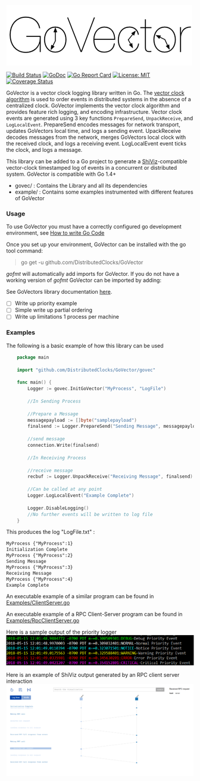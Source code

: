 ![GoVector.png](.images/GoVector.png)

[![Build Status](https://travis-ci.com/DistributedClocks/GoVector.svg?branch=master)](https://travis-ci.com/DistributedClocks/GoVector)
[![GoDoc](https://godoc.org/github.com/DistributedClocks/GoVector?status.svg)](https://godoc.org/github.com/DistributedClocks/GoVector)
[![Go Report Card](https://goreportcard.com/badge/github.com/DistributedClocks/GoVector)](https://goreportcard.com/report/github.com/DistributedClocks/GoVector)
[![License: MIT](https://img.shields.io/badge/License-MIT-yellow.svg)](https://opensource.org/licenses/MIT)
[![Coverage Status](https://img.shields.io/codecov/c/github/DistributedClocks/GoVector/master.svg)](https://codecov.io/gh/DistributedClocks/GoVector)


GoVector is a vector clock logging library written in Go. The [vector
clock algorithm](https://en.wikipedia.org/wiki/Vector_clock) is used
to order events in distributed systems in the absence of a centralized
clock. GoVector implements the vector clock algorithm and provides
feature rich logging, and encoding infrastructure. Vector clock events
are generated using 3 key functions `PrepareSend`, `UnpackReceive`,
and `LogLocalEvent`. PrepareSend encodes messages for network
transport, updates GoVectors local time, and logs a sending event.
UpackReceive decodes messages from the network, merges GoVectors local
clock with the received clock, and logs a receiving event. LogLocalEvent
event ticks the clock, and logs a message.

This library can be added to a Go project to generate a
[ShiViz](http://bestchai.bitbucket.io/shiviz/)-compatible vector-clock
timestamped log of events in a concurrent or distributed system.
GoVector is compatible with Go 1.4+ 

* govec/    : Contains the Library and all its dependencies
* example/  : Contains some examples instrumented with different features of GoVector

### Usage

To use GoVector you must have a correctly configured go development
environment, see [How to write Go
Code](https://golang.org/doc/code.html)

Once you set up your environment, GoVector can be installed with the go
tool command:

> go get -u github.com/DistributedClocks/GoVector

*gofmt* will automatically add imports for GoVector. If you do not
have a working version of *gofmt* GoVector can be imported by adding:

See GoVectors library documentation
[here](https://godoc.org/github.com/DistributedClocks/GoVector/govec).

- [ ] Write up priority example
- [ ] Simple write up partial ordering
- [ ] Write up limitations 1 process per machine

###   Examples

The following is a basic example of how this library can be used 
```go
	package main

	import "github.com/DistributedClocks/GoVector/govec"

	func main() {
		Logger := govec.InitGoVector("MyProcess", "LogFile")
		
		//In Sending Process
		
		//Prepare a Message
		messagepayload := []byte("samplepayload")
		finalsend := Logger.PrepareSend("Sending Message", messagepayload)
		
		//send message
		connection.Write(finalsend)

		//In Receiving Process
		
		//receive message
		recbuf := Logger.UnpackReceive("Receiving Message", finalsend)

		//Can be called at any point 
		Logger.LogLocalEvent("Example Complete")
		
		Logger.DisableLogging()
		//No further events will be written to log file
	}
```

This produces the log "LogFile.txt" :

	MyProcess {"MyProcess":1}
	Initialization Complete
	MyProcess {"MyProcess":2}
	Sending Message
	MyProcess {"MyProcess":3}
	Receiving Message
	MyProcess {"MyProcess":4}
	Example Complete

An executable example of a similar program can be found in
[Examples/ClientServer.go](example/ClientServer/ClientServer.go)

An executable example of a RPC Client-Server program can be found in 
[Examples/RpcClientServer.go](example/RpcClientServer/RpcClientServer.go)


Here is a sample output of the priority logger
![PriorityLoggerOutput.png](.images/PriorityLoggerOutput.png)

Here is an example of ShiViz output generated by an RPC client server
interaction
![ShivizExample.png](.images/shiviz_output.png)
<!-- July 2017: Brokers are no longer supported, maybe they will come back.

### VectorBroker

type VectorBroker
   * func Init(logfilename string, pubport string, subport string)

### Usage

    A simple stand-alone program can be found in server/broker/runbroker.go 
    which will setup a broker with command line parameters.
   	Usage is: 
    "go run ./runbroker (-logpath logpath) -pubport pubport -subport subport"

    Tests can be run via GoVector/test/broker_test.go and "go test" with the 
    Go-Check package (https://labix.org/gocheck). To get this package use 
    "go get gopkg.in/check.v1".
    
Detailed Setup:

Step 1:

    Create a Global Variable of type brokervec.VectorBroker and Initialize 
    it like this =

    broker.Init(logpath, pubport, subport)
    
    Where:
    - the logpath is the path and name of the log file you want created, or 
    "" if no log file is wanted. E.g. "C:/temp/test" will result in the file 
    "C:/temp/test-log.txt" being created.
    - the pubport is the port you want to be open for publishers to send
    messages to the broker.
    - the subport is the port you want to be open for subscribers to receive 
    messages from the broker.

Step 2:

    Setup your GoVec so that the real-time boolean is set to true and the correct
    brokeraddr and brokerpubport values are set in the Initialize method you
    intend to use.

Step 3 (optional):

    Setup a Subscriber to connect to the broker via a WebSocket over the correct
    subport. For example, setup a web browser running JavaScript to connect and
    display messages as they are received. Make RPC calls by sending a JSON 
    object of the form:
            var msg = {
            method: "SubManager.AddFilter", 
            params: [{"Nonce":nonce, "Regex":regex}], 
            id: 0
            }
            var text = JSON.stringify(msg)

####   RPC Calls

    Publisher RPC calls are made automatically from the GoVec library if the 
    broker is enabled.
    
    Subscriber RPC calls:
    * AddNetworkFilter(nonce string, reply *string)
        Filters messages so that only network messages are sent to the 
        subscriber.      
    * RemoveNetworkFilter(nonce string, reply *string)
        Filters messages so that both network and local messages are sent to the 
        subscriber.
    * SendOldMessages(nonce string, reply *string)
        Sends any messages received before the requesting subscriber subscribed.
  -->

